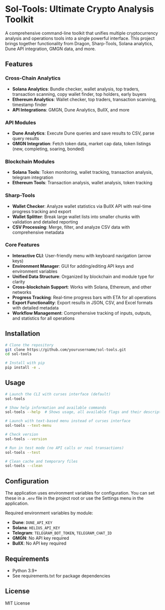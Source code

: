 # Sol-Tools: Ultimate Crypto Analysis Toolkit

A comprehensive command-line toolkit that unifies multiple cryptocurrency analysis and operations tools into a single powerful interface. This project brings together functionality from Dragon, Sharp-Tools, Solana analytics, Dune API integration, GMGN data, and more.

## Features

### Cross-Chain Analytics
- **Solana Analytics**: Bundle checker, wallet analysis, top traders, transaction scanning, copy wallet finder, top holders, early buyers
- **Ethereum Analytics**: Wallet checker, top traders, transaction scanning, timestamp finder
- **API Integrations**: GMGN, Dune Analytics, BullX, and more

### API Modules
- **Dune Analytics**: Execute Dune queries and save results to CSV, parse query results
- **GMGN Integration**: Fetch token data, market cap data, token listings (new, completing, soaring, bonded)

### Blockchain Modules
- **Solana Tools**: Token monitoring, wallet tracking, transaction analysis, telegram integration
- **Ethereum Tools**: Transaction analysis, wallet analysis, token tracking

### Sharp-Tools
- **Wallet Checker**: Analyze wallet statistics via BullX API with real-time progress tracking and export
- **Wallet Splitter**: Break large wallet lists into smaller chunks with validation and detailed reporting
- **CSV Processing**: Merge, filter, and analyze CSV data with comprehensive metadata

### Core Features
- **Interactive CLI**: User-friendly menu with keyboard navigation (arrow keys)
- **Environment Manager**: GUI for adding/editing API keys and environment variables
- **Unified Data Structure**: Organized by blockchain and module type for clarity
- **Cross-blockchain Support**: Works with Solana, Ethereum, and other networks
- **Progress Tracking**: Real-time progress bars with ETA for all operations
- **Export Functionality**: Export results in JSON, CSV, and Excel formats with detailed metadata
- **Workflow Management**: Comprehensive tracking of inputs, outputs, and statistics for all operations

## Installation

```bash
# Clone the repository
git clone https://github.com/yourusername/sol-tools.git
cd sol-tools

# Install with pip
pip install -e .
```

## Usage

```bash
# Launch the CLI with curses interface (default)
sol-tools

# Show help information and available commands
sol-tools --help  # Shows usage, all available flags and their descriptions

# Launch with text-based menu instead of curses interface
sol-tools --text-menu

# Check version
sol-tools --version

# Run in test mode (no API calls or real transactions)
sol-tools --test

# Clean cache and temporary files
sol-tools --clean
```

## Configuration

The application uses environment variables for configuration. You can set these in a `.env` file in the project root or use the Settings menu in the application.

Required environment variables by module:

- **Dune**: `DUNE_API_KEY`
- **Solana**: `HELIUS_API_KEY`
- **Telegram**: `TELEGRAM_BOT_TOKEN`, `TELEGRAM_CHAT_ID`
- **GMGN**: No API key required
- **BullX**: No API key required

## Requirements

- Python 3.9+
- See requirements.txt for package dependencies

## License

MIT License